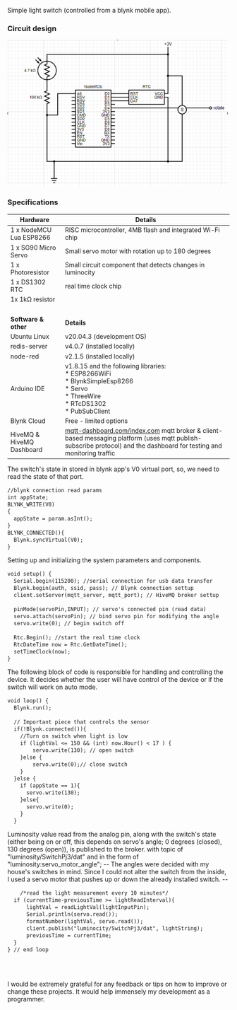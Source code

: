 
Simple light switch (controlled from a blynk mobile app).

### Circuit design

<img src="circuit_design.png" alt="circuit design" width="500px">

### Specifications 


| Hardware | Details |
| --- | --- |
| 1 x NodeMCU Lua ESP8266 | RISC microcontroller, 4MB flash and integrated Wi-Fi chip |
| 1 x SG90 Micro Servo | Small servo motor with rotation up to 180 degrees |
| 1 x Photoresistor | Small circuit component that detects changes in luminocity |
| 1 x DS1302 RTC | real time clock chip
| 1x 1kΩ resistor | |
|  <br>  | <br>   |
| **Software & other** | **Details** |
| Ubuntu Linux | v20.04.3 (development OS) |
| redis-server | v4.0.7 (installed locally) |
| node-red | v2.1.5 (installed locally) |
| Arduino IDE | v1.8.15 and the following libraries: <br> * ESP8266WiFi <br> * BlynkSimpleEsp8266 <br> * Servo <br> * ThreeWire <br> * RTcDS1302 <br> * PubSubClient |
| Blynk Cloud | Free - limited options |
| HiveMQ & HiveMQ Dashboard | [mqtt-dashboard.com/index.com](mqtt-dashboard.com/index.com) mqtt broker & client-based messaging platform (uses mqtt publish-subscribe protocol) and the dashboard for testing and  monitoring traffic|



The switch's state in stored in blynk app's V0 virtual port, so, we need to read the state of that port.
```
//blynk connection read params
int appState;
BLYNK_WRITE(V0)
{
  appState = param.asInt();
}
BLYNK_CONNECTED(){
  Blynk.syncVirtual(V0);
}
```

Setting up and initializing the system parameters and components.
```
void setup() {
  Serial.begin(115200); //serial connection for usb data transfer
  Blynk.begin(auth, ssid, pass); // Blynk connection settup
  client.setServer(mqtt_server, mqtt_port); // HiveMQ broker settup
  
  pinMode(servoPin,INPUT); // servo's connected pin (read data)
  servo.attach(servoPin); // bind servo pin for modifying the angle
  servo.write(0); // begin switch off

  Rtc.Begin(); //start the real time clock
  RtcDateTime now = Rtc.GetDateTime();
  setTimeClock(now);
}
```

The following block of code is responsible for handling and controlling the device. It decides whether the user will have control of the device or if the switch will work on auto mode.
```
void loop() {
  Blynk.run();
  
  // Important piece that controls the sensor
  if(!Blynk.connected()){
    //Turn on switch when light is low
    if (lightVal <= 150 && (int) now.Hour() < 17 ) {
        servo.write(130); // open switch
    }else {
        servo.write(0);// close switch
    }
  }else {
    if (appState == 1){
      servo.write(130);
    }else{
      servo.write(0);
    }
  }
```

Luminosity value read from the analog pin, along with the switch's state (either being on or off, this depends on servo's angle; 0 degrees (closed), 130 degrees (open)), is published to the broker. 
with topic of "luminosity/SwitchPj3/dat" and in the form of "luminosity:servo_motor_angle";
-- The angles were decided with my house's switches in mind. Since I could not alter the switch from the inside, I used a servo motor that pushes up or down the already installed switch. --

```
    /*read the light measurement every 10 minutes*/
  if (currentTime-previousTime >= lightReadInterval){
      lightVal = readLightVal(lightInputPin);
      Serial.println(servo.read());
      formatNumber(lightVal, servo.read());
      client.publish("luminocity/SwitchPj3/dat", lightString);
      previousTime = currentTime;
  } 
} // end loop
```
<br><br>

I would be extremely grateful for any feedback or tips on how to improve or change these projects. It would help immensely my development as a programmer. 

